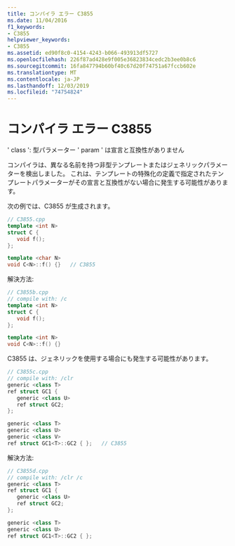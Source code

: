 ```yaml
---
title: コンパイラ エラー C3855
ms.date: 11/04/2016
f1_keywords:
- C3855
helpviewer_keywords:
- C3855
ms.assetid: ed90f8c0-4154-4243-b066-493913df5727
ms.openlocfilehash: 226f87ad428e9f005e36823834cedc2b3ee0b8c6
ms.sourcegitcommit: 16fa847794b60bf40c67d20f74751a67fccb602e
ms.translationtype: MT
ms.contentlocale: ja-JP
ms.lasthandoff: 12/03/2019
ms.locfileid: "74754824"
---
```

# <a name="compiler-error-c3855"></a>コンパイラ エラー C3855

' class ': 型パラメーター ' param ' は宣言と互換性がありません

コンパイラは、異なる名前を持つ非型テンプレートまたはジェネリックパラメーターを検出しました。 これは、テンプレートの特殊化の定義で指定されたテンプレートパラメーターがその宣言と互換性がない場合に発生する可能性があります。

次の例では、C3855 が生成されます。

```cpp
// C3855.cpp
template <int N>
struct C {
   void f();
};

template <char N>
void C<N>::f() {}   // C3855
```

解決方法:

```cpp
// C3855b.cpp
// compile with: /c
template <int N>
struct C {
   void f();
};

template <int N>
void C<N>::f() {}
```

C3855 は、ジェネリックを使用する場合にも発生する可能性があります。

```cpp
// C3855c.cpp
// compile with: /clr
generic <class T>
ref struct GC1 {
   generic <class U>
   ref struct GC2;
};

generic <class T>
generic <class U>
generic <class V>
ref struct GC1<T>::GC2 { };   // C3855
```

解決方法:

```cpp
// C3855d.cpp
// compile with: /clr /c
generic <class T>
ref struct GC1 {
   generic <class U>
   ref struct GC2;
};

generic <class T>
generic <class U>
ref struct GC1<T>::GC2 { };
```
